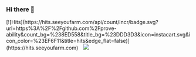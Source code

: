 ### Hi there 👋
<div>
[![Hits](https://hits.seeyoufarm.com/api/count/incr/badge.svg?url=https%3A%2F%2Fgithub.com%2Fprove-ability&count_bg=%238ED558&title_bg=%23DDD3D3&icon=instacart.svg&icon_color=%23EF6F11&title=hits&edge_flat=false)](https://hits.seeyoufarm.com)

<a href="https://velog.io/@bard">
    <img 
        src="http://img.shields.io/badge/-TECH_BLOG-black?style=for-the-badge&logo=appveyor&logo=v&link=https://velog.io/@bard/"
        style="height : auto; margin-left : 10px; margin-right : 10px;"/>
</a>
</div>
<!--
**prove-ability/prove-ability** is a ✨ _special_ ✨ repository because its `README.md` (this file) appears on your GitHub profile.

Here are some ideas to get you started:

- 🔭 I’m currently working on ...
- 🌱 I’m currently learning ...
- 👯 I’m looking to collaborate on ...
- 🤔 I’m looking for help with ...
- 💬 Ask me about ...
- 📫 How to reach me: ...
- 😄 Pronouns: ...
- ⚡ Fun fact: ...
-->
